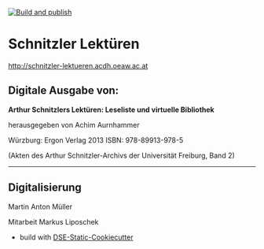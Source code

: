 [![Build and publish](https://github.com/acdh-oeaw/schnitzler-lektueren/actions/workflows/build.yml/badge.svg)](https://github.com/acdh-oeaw/schnitzler-lektueren/actions/workflows/build.yml)

# Schnitzler Lektüren
http://schnitzler-lektueren.acdh.oeaw.ac.at

## Digitale Ausgabe von:

**Arthur Schnitzlers Lektüren:
Leseliste und virtuelle Bibliothek**

herausgegeben von Achim Aurnhammer

Würzburg: Ergon Verlag 2013
ISBN: 978-89913-978-5

(Akten des Arthur Schnitzler-Archivs der Universität Freiburg, Band 2)


----------


## Digitalisierung
  
Martin Anton Müller

Mitarbeit Markus Liposchek

* build with [DSE-Static-Cookiecutter](https://github.com/acdh-oeaw/dse-static-cookiecutter)

